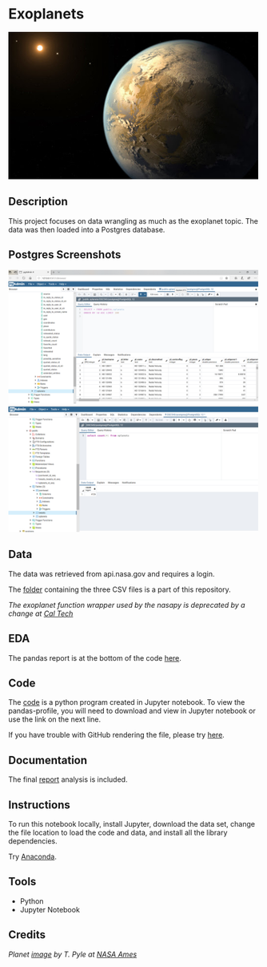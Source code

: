 # Exoplanets

<img src="images/kepler-186f.jpg" width ="500">

## Description

This project focuses on data wrangling as much as the exoplanet topic. The data was then loaded into a Postgres database.

## Postgres Screenshots

<img src="images/proofpostgres.PNG" width ="500">

<img src="images/proofpostgres2.PNG" width ="500">

## Data

The data was retrieved from api.nasa.gov and requires a login. 

The [folder](https://github.com/SDLoyd/Exoplanets/tree/master/data) containing the three CSV files is a part of this repository.

_The exoplanet function wrapper used by the nasapy is deprecated by a change at [Cal Tech](https://exoplanetarchive.ipac.caltech.edu)_ 

## EDA 

The pandas report is at the bottom of the code [here](https://nbviewer.jupyter.org/github/SDLoyd/Exoplanets/blob/master/code/finalprojectdcs.ipynb).

## Code

The [code](https://github.com/SDLoyd/Exoplanets/blob/master/code/finalprojectdcs.ipynb) is a python program created in Jupyter notebook. To view the pandas-profile, you will need to download and view in Jupyter notebook or use the link on the next line.

If you have trouble with GitHub rendering the file, please try [here](https://nbviewer.jupyter.org/github/SDLoyd/Exoplanets/blob/master/code/finalprojectdcs.ipynb).

## Documentation

The final [report](docs/Finalproject.pdf) analysis is included.

## Instructions

To run this notebook locally, install Jupyter, download the data set, change the file location to load the code and data, and install all the library dependencies.

Try [Anaconda](https://www.anaconda.com/).

## Tools

* Python
* Jupyter Notebook

## Credits

_Planet [image](https://www.nasa.gov/ames/kepler/kepler-186f-the-first-earth-size-planet-in-the-habitable-zone) by T. Pyle at [NASA Ames](https://www.nasa.gov/ames)_
